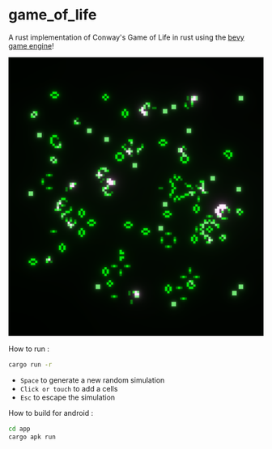 # game_of_life

A rust implementation of Conway's Game of Life in rust using the [bevy game engine](https://bevyengine.org/)!

![](doc/screenshot.png)

How to run :
```bash
cargo run -r
```

- `Space` to generate a new random simulation
- `Click or touch` to add a cells
- `Esc` to escape the simulation

How to build for android :
```bash
cd app
cargo apk run
```
